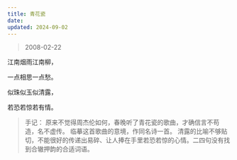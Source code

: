 ```yaml
---
title: 青花瓷
date: 
updated: 2024-09-02
---
```


> 2008-02-22

江南烟雨江南柳，

一点相思一点愁。

似珠似玉似清露，

若恐若惊若有情。

> 手记：
> 原来不觉得周杰伦如何，春晚听了青花瓷的歌曲，才确信言不苟造，名不虚传。 临摹这首歌曲的意境，作同名诗一首。
> 清露的比喻不够贴切，不能很好的传递出易碎、让人捧在手里若恐若惊的心情。二四句没有找到合辙押韵的合适词语。
